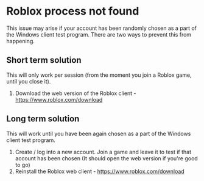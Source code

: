 # Roblox process not found
This issue may arise if your account has been randomly chosen as a part of the Windows client test program.
There are two ways to prevent this from happening.

## Short term solution
This will only work per session (from the moment you join a Roblox game, until you close it).
1. Download the web version of the Roblox client - https://www.roblox.com/download

## Long term solution
This will work until you have been again chosen as a part of the Windows client test program.
1. Create / log into a new account. Join a game and leave it to test if that account has been chosen (It should open the web version if you're good to go)
2. Reinstall the Roblox web client - https://www.roblox.com/download
